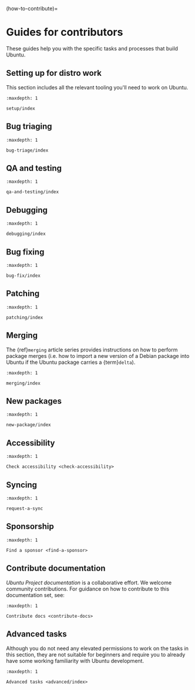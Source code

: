 (how-to-contribute)=
# Guides for contributors

These guides help you with the specific tasks and processes that build Ubuntu.


## Setting up for distro work

This section includes all the relevant tooling you'll need to work on Ubuntu.

```{toctree}
:maxdepth: 1

setup/index
```

## Bug triaging

```{toctree}
:maxdepth: 1

bug-triage/index
```


## QA and testing

```{toctree}
:maxdepth: 1

qa-and-testing/index
```


## Debugging

```{toctree}
:maxdepth: 1

debugging/index
```


## Bug fixing

```{toctree}
:maxdepth: 1

bug-fix/index
```


## Patching

```{toctree}
:maxdepth: 1

patching/index
```


## Merging

The {ref}`merging` article series provides instructions on how to perform package merges (i.e. how to import a new version of a Debian package into Ubuntu if the Ubuntu package carries a {term}`delta`).

```{toctree}
:maxdepth: 1

merging/index
```


## New packages

```{toctree}
:maxdepth: 1

new-package/index
```


## Accessibility

```{toctree}
:maxdepth: 1

Check accessibility <check-accessibility>
```


## Syncing

```{toctree}
:maxdepth: 1

request-a-sync
```

## Sponsorship

```{toctree}
:maxdepth: 1

Find a sponsor <find-a-sponsor>
```


## Contribute documentation

*Ubuntu Project documentation* is a collaborative effort. We welcome community contributions. For guidance on how to contribute to this documentation set, see:

```{toctree}
:maxdepth: 1

Contribute docs <contribute-docs>
```


## Advanced tasks

Although you do not need any elevated permissions to work on the tasks in this
section, they are not suitable for beginners and require you to already have
some working familiarity with Ubuntu development. 

```{toctree}
:maxdepth: 1

Advanced tasks <advanced/index>
```
